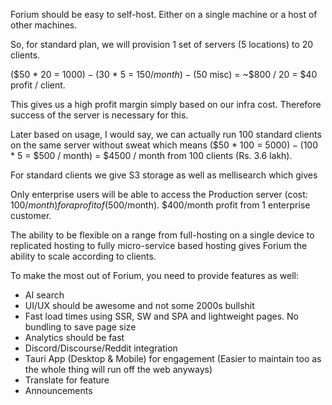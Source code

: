 Forium should be easy to self-host. Either on a single machine or a host of other machines.

So, for standard plan, we will provision 1 set of servers (5 locations) to 20 clients.

($50 * 20 = $1000) - ($30 * 5 = $150/month) - ($50 misc) = ~$800 / 20 = $40 profit / client.

This gives us a high profit margin simply based on our infra cost. Therefore success of the server is necessary for this.

Later based on usage, I would say, we can actually run 100 standard clients on the same server without sweat which means ($50 * 100 = $5000) - ($100 * 5 = $500 / month) = $4500 / month from 100 clients (Rs. 3.6 lakh). 

For standard clients we give S3 storage as well as mellisearch which gives

Only enterprise users will be able to access the Production server (cost: $100/month) for a profit of ($500/month). $400/month profit from 1 enterprise customer.

The ability to be flexible on a range from full-hosting on a single device to replicated hosting to fully micro-service based hosting gives Forium the ability to scale according to clients.

To make the most out of Forium, you need to provide features as well:
- AI search
- UI/UX should be awesome and not some 2000s bullshit
- Fast load times using SSR, SW and SPA and lightweight pages. No bundling to save page size
- Analytics should be fast
- Discord/Discourse/Reddit integration
- Tauri App (Desktop & Mobile) for engagement (Easier to maintain too as the whole thing will run off the web anyways)
- Translate for feature
- Announcements

